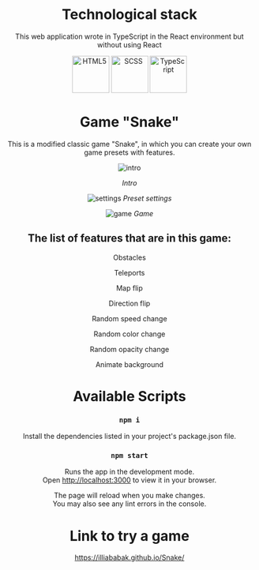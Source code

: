 <div align="center">

# Technological stack

This web application wrote in TypeScript in the React environment but without using React

<img src="https://cdn-icons-png.flaticon.com/512/1532/1532556.png" alt="HTML5" width="75" height="75" style="object-fit: cover;">
<img src="https://cdn-icons-png.flaticon.com/512/5968/5968358.png" alt="SCSS" width="75" height="75" style="object-fit: cover;">
<img src="https://static-00.iconduck.com/assets.00/typescript-icon-icon-1024x1024-vh3pfez8.png" alt="TypeScript" width="75" height="75" style="object-fit: cover;">

# Game "Snake"

This is a modified classic game "Snake", in which you can create your own game presets with features.

![intro](https://docs.google.com/uc?id=17BUHm0J1iWGxauPNr2h45a-VAZRLPzvW)

<i>Intro</i>

![settings](https://docs.google.com/uc?id=14KjvyTe6VLMHht_KS0X8dPBi574gV_MZ)
<i>Preset settings</i>

![game](https://docs.google.com/uc?id=11rERQdQp9VG4lEnLvMh3Sv5069HqtMyM)
<i>Game</i>

## The list of features that are in this game:

<p>Obstacles</p>
<p>Teleports</p>
<p>Map flip</p>
<p>Direction flip</p>
<p>Random speed change</p>
<p>Random color change</p>
<p>Random opacity change</p>
<p>Animate background</p>

# Available Scripts

### `npm i`

Install the dependencies listed in your project's package.json file.

### `npm start`

Runs the app in the development mode.\
Open [http://localhost:3000](http://localhost:3000) to view it in your browser.

The page will reload when you make changes.\
You may also see any lint errors in the console.

# Link to try a game

https://illiababak.github.io/Snake/

</div>
